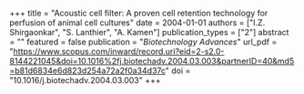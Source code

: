 +++
title = "Acoustic cell filter: A proven cell retention technology for perfusion of animal cell cultures"
date = 2004-01-01
authors = ["I.Z. Shirgaonkar", "S. Lanthier", "A. Kamen"]
publication_types = ["2"]
abstract = ""
featured = false
publication = "*Biotechnology Advances*"
url_pdf = "https://www.scopus.com/inward/record.uri?eid=2-s2.0-8144221045&doi=10.1016%2fj.biotechadv.2004.03.003&partnerID=40&md5=b81d6834e6d823d254a72a2f0a34d37c"
doi = "10.1016/j.biotechadv.2004.03.003"
+++

